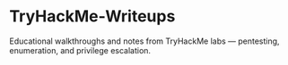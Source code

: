 # TryHackMe-Writeups
Educational walkthroughs and notes from TryHackMe labs — pentesting, enumeration, and privilege escalation.
